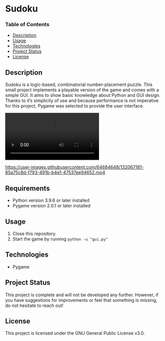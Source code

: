 # Sudoku

### Table of Contents

- [Description](#description)
- [Usage](#usage)
- [Technologies](#technologies)
- [Project Status](#project-status)
- [License](#license)

## Description

Sudoku is a logic-based, combinatorial number-placement puzzle.
This small project implements a playable version of the game and comes with a simple GUI.
It aims to show basic knowledge about Python and GUI design.
Thanks to it’s simplicity of use and because performance is not imperative for this project,
Pygame was selected to provide the user interface.

![video](https://user-images.githubusercontent.com/64684648/132067181-85a75c8d-f793-491b-b4e1-47537ee94652.mp4)

https://user-images.githubusercontent.com/64684648/132067181-85a75c8d-f793-491b-b4e1-47537ee94652.mp4
## Requirements

- Python version 3.9.6 or later installed
- Pygame version 2.0.1 or later installed
## Usage

1. Close this repository.
2. Start the game by running ```python -u "gui.py"```
## Technologies

- Pygame

## Project Status

This project is complete and will not be developed any further.
However, if you have suggestions for improvements or feel that something is missing, do not hesitate to reach out!

## License

This project is licensed under the GNU General Public License v3.0.